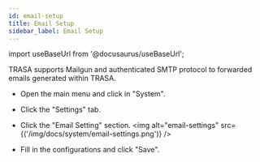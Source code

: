 ```yaml
---
id: email-setup
title: Email Setup
sidebar_label: Email Setup
---
```


import useBaseUrl from '@docusaurus/useBaseUrl';


TRASA supports Mailgun and authenticated SMTP protocol to forwarded emails generated within TRASA.

* Open the main menu and click in "System".
* Click the "Settings" tab.
* Click the "Email Setting" section.
<img alt="email-settings" src={('/img/docs/system/email-settings.png')} />  

* Fill in the configurations and click "Save".
